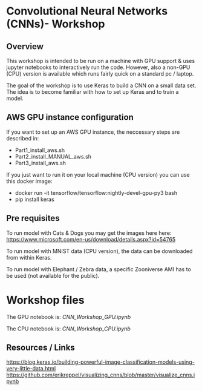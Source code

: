 # Convolutional Neural Networks (CNNs)- Workshop

## Overview
This workshop is intended to be run on a machine with GPU support & uses jupyter notebooks to interactively run the code. However, also a non-GPU (CPU) version is available which runs fairly quick on a standard pc / laptop.

The goal of the workshop is to use Keras to build a CNN on a small data set. The idea is to become familiar with how to set up Keras and to train a model.

## AWS GPU instance configuration
If you want to set up an AWS GPU instance, the neccessary steps are described in:
* Part1_install_aws.sh
* Part2_install_MANUAL_aws.sh
* Part3_install_aws.sh

If you just want to run it on your local machine (CPU version) you can use this docker image:
* docker run -it tensorflow/tensorflow:nightly-devel-gpu-py3 bash
* pip install keras

## Pre requisites
To run model with Cats & Dogs you may get the images here here:
https://www.microsoft.com/en-us/download/details.aspx?id=54765

To run model with MNIST data (CPU version), the data can be downloaded from within Keras.

To run model with Elephant / Zebra data, a specific Zooniverse AMI has to be used (not available for the public).

# Workshop files
The GPU notebook is: _CNN_Workshop_GPU.ipynb_

The CPU notebook is: _CNN_Workshop_CPU.ipynb_

## Resources / Links
https://blog.keras.io/building-powerful-image-classification-models-using-very-little-data.html
https://github.com/erikreppel/visualizing_cnns/blob/master/visualize_cnns.ipynb
